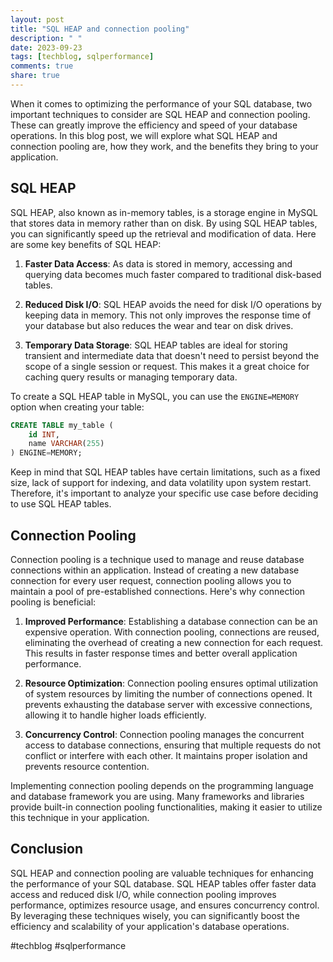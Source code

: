 ```yaml
---
layout: post
title: "SQL HEAP and connection pooling"
description: " "
date: 2023-09-23
tags: [techblog, sqlperformance]
comments: true
share: true
---
```


When it comes to optimizing the performance of your SQL database, two important techniques to consider are SQL HEAP and connection pooling. These can greatly improve the efficiency and speed of your database operations. In this blog post, we will explore what SQL HEAP and connection pooling are, how they work, and the benefits they bring to your application.

## SQL HEAP

SQL HEAP, also known as in-memory tables, is a storage engine in MySQL that stores data in memory rather than on disk. By using SQL HEAP tables, you can significantly speed up the retrieval and modification of data. Here are some key benefits of SQL HEAP:

1. **Faster Data Access**: As data is stored in memory, accessing and querying data becomes much faster compared to traditional disk-based tables.

2. **Reduced Disk I/O**: SQL HEAP avoids the need for disk I/O operations by keeping data in memory. This not only improves the response time of your database but also reduces the wear and tear on disk drives.

3. **Temporary Data Storage**: SQL HEAP tables are ideal for storing transient and intermediate data that doesn't need to persist beyond the scope of a single session or request. This makes it a great choice for caching query results or managing temporary data.

To create a SQL HEAP table in MySQL, you can use the `ENGINE=MEMORY` option when creating your table:

```sql
CREATE TABLE my_table (
    id INT,
    name VARCHAR(255)
) ENGINE=MEMORY;
```

Keep in mind that SQL HEAP tables have certain limitations, such as a fixed size, lack of support for indexing, and data volatility upon system restart. Therefore, it's important to analyze your specific use case before deciding to use SQL HEAP tables.

## Connection Pooling

Connection pooling is a technique used to manage and reuse database connections within an application. Instead of creating a new database connection for every user request, connection pooling allows you to maintain a pool of pre-established connections. Here's why connection pooling is beneficial:

1. **Improved Performance**: Establishing a database connection can be an expensive operation. With connection pooling, connections are reused, eliminating the overhead of creating a new connection for each request. This results in faster response times and better overall application performance.

2. **Resource Optimization**: Connection pooling ensures optimal utilization of system resources by limiting the number of connections opened. It prevents exhausting the database server with excessive connections, allowing it to handle higher loads efficiently.

3. **Concurrency Control**: Connection pooling manages the concurrent access to database connections, ensuring that multiple requests do not conflict or interfere with each other. It maintains proper isolation and prevents resource contention.

Implementing connection pooling depends on the programming language and database framework you are using. Many frameworks and libraries provide built-in connection pooling functionalities, making it easier to utilize this technique in your application.

## Conclusion

SQL HEAP and connection pooling are valuable techniques for enhancing the performance of your SQL database. SQL HEAP tables offer faster data access and reduced disk I/O, while connection pooling improves performance, optimizes resource usage, and ensures concurrency control. By leveraging these techniques wisely, you can significantly boost the efficiency and scalability of your application's database operations.

#techblog #sqlperformance